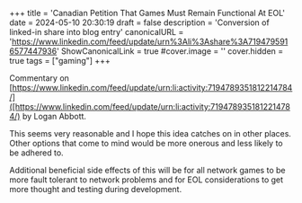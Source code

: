 +++
title = 'Canadian Petition That Games Must Remain Functional At EOL'
date = 2024-05-10 20:30:19
draft = false
description = 'Conversion of linked-in share into blog entry'
canonicalURL = 'https://www.linkedin.com/feed/update/urn%3Ali%3Ashare%3A7194795916577447936'
ShowCanonicalLink = true
#cover.image = ''
cover.hidden = true
tags = ["gaming"]
+++

Commentary on
[https://www.linkedin.com/feed/update/urn:li:activity:7194789351812214784/]([https://www.linkedin.com/feed/update/urn:li:activity:7194789351812214784/)
by Logan Abbott.

This seems very reasonable and I hope this idea catches on in other places.
Other options that come to mind would be more onerous and less likely to be adhered to.

Additional beneficial side effects of this will be for all network games to be
more fault tolerant to network problems and for EOL considerations to get more
thought and testing during development.
